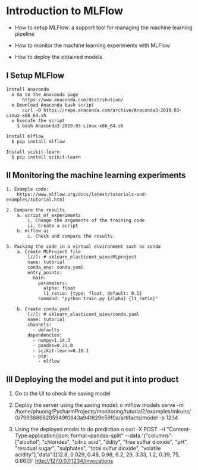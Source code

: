 # Introduction to MLFlow

  * How to setup MLFlow: a support tool for managing the machine learning pipeline
  
  * How to monitor the machine learning experiments with MLFlow
  
  * How to deploy the obtained models

## I Setup MLFlow
    Install Anaconda
      o Go to the Anaconda page
          https://www.anaconda.com/distribution/
      o Download Anaconda bash script
          curl -O https://repo.anaconda.com/archive/Anaconda3-2019.03-Linux-x86_64.sh
      o Execute the script
        $ bash Anaconda3-2019.03-Linux-x86_64.sh
  
    Install mlflow
      $ pip install mlflow
  
    Install scikit-learn
      $ pip install scikit-learn

## II Monitoring the machine learning experiments

    1. Example code:
        https://www.mlflow.org/docs/latest/tutorials-and-examples/tutorial.html

    2. Compare the results
        a. script_of_experiments
            i. Change the arguments of the training code
            ii. Create a script 
        b. mlflow ui
            i. Check and compare the results.

    3. Packing the code in a virtual environment such as conda
        a. Create MLProject file
            [//]: # sklearn_elasticnet_wine/MLproject
            name: tutorial
            conda_env: conda.yaml
            entry_points: 
              main:  
                parameters:    
                  alpha: float   
                  l1_ratio: {type: float, default: 0.1}  
                command: "python train.py {alpha} {l1_ratio}"

        b. Create conda.yaml
            [//]: # sklearn_elasticnet_wine/conda.yaml
            name: tutorial
            channels:  
              - defaults
            dependencies:  
              - numpy=1.14.3  
              - pandas=0.22.0  
              - scikit-learn=0.19.1  
              - pip:    
                - mlflow



## III Deploying the model and put it into product
  1. Go to the UI to check the saving model

  2. Deploy the server using the saving model:
      o mlflow models serve -m /home/phuong/PycharmProjects/monitoring/tutorial2/examples/mlruns/0/79936866205949f0843a941829e59f0a/artifacts/model -p 1234
      
  3. Using the deployed model to do prediction
      o curl -X POST -H "Content-Type:application/json; format=pandas-split" --data '{"columns":["alcohol", "chlorides", "citric acid", "ddity", "free sulfur dioxide", "pH", "residual sugar", "sulphates", "total sulfur dioxide", "volatile acidity"],"data":[[12.8, 0.029, 0.48, 0.98, 6.2, 29, 3.33, 1.2, 0.39, 75, 0.66]]}' http://127.0.0.1:1234/invocations





